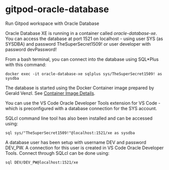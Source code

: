 # gitpod-oracle-database
Run Gitpod workspace with Oracle Database

Oracle Database XE is running in a container called *oracle-database-xe*.
You can access the database at port 1521 on localhost - using user SYS (as SYSDBA) and password TheSuperSecret1509! or user developer with password devPassword!

From a bash terminal, you can connect into the database using SQL*Plus with this command:

```
docker exec -it oracle-database-xe sqlplus sys/TheSuperSecret1509! as sysdba
```

The database is started using the Docker Container image prepared by Gerald Venzl. See [Container Image Details](https://github.com/gvenzl/oci-oracle-xe). 

You can use the VS Code Oracle Developer Tools extension for VS Code - which is preconfigured with a database connection for the SYS account.

SQLcl command line tool has also been installed and can be accessed using:

```
sql sys/"TheSuperSecret1509!"@localhost:1521/xe as sysdba 
```  

A database user has been setup with username DEV and password DEV_PW. A connection for this user is created in VS Code Oracle Developer Tools. Connect through SQLcl can be done using:

```
sql DEV/DEV_PW@localhost:1521/xe 
```  
